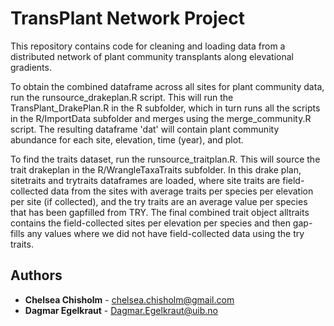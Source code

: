 # TransPlant Network Project

This repository contains code for cleaning and loading data from a distributed network of plant community transplants along elevational gradients. 

To obtain the combined dataframe across all sites for plant community data, run the runsource_drakeplan.R script. This will run the TransPlant_DrakePlan.R in the R subfolder, which in turn runs all the scripts in the R/ImportData subfolder and merges using the merge_community.R script. The resulting dataframe 'dat' will contain plant community abundance for each site, elevation, time (year), and plot.

To find the traits dataset, run the runsource_traitplan.R. This will source the trait drakeplan in the R/WrangleTaxaTraits subfolder. In this drake plan, sitetraits and trytraits dataframes are loaded, where site traits are field-collected data from the sites with average traits per species per elevation per site (if collected), and the try traits are an average value per species that has been gapfilled from TRY. The final combined trait object alltraits contains the field-collected sites per elevation per species and then gap-fills any values where we did not have field-collected data using the try traits.

## Authors

* **Chelsea Chisholm** - chelsea.chisholm@gmail.com
* **Dagmar Egelkraut** - Dagmar.Egelkraut@uib.no



